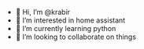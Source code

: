- 👋 Hi, I’m @krabir
- 👀 I’m interested in home assistant
- 🌱 I’m currently learning python
- 💞️ I’m looking to collaborate on things


<!---
krabir/krabir is a ✨ special ✨ repository because its `README.md` (this file) appears on your GitHub profile.
You can click the Preview link to take a look at your changes.
--->
